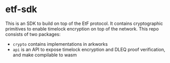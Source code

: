 # etf-sdk
This is an SDK to build on top of the EtF protocol. It contains cryptographic primitives to enable timelock encryption on top of the network. This repo consists of two packages:
- `crypto` contains implementations in arkworks
- `api` is an API to expose timelock encryption and DLEQ proof verification, and make compilable to wasm

